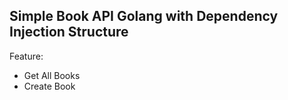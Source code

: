 ## Simple Book API Golang with Dependency Injection Structure

Feature:

- Get All Books
- Create Book
